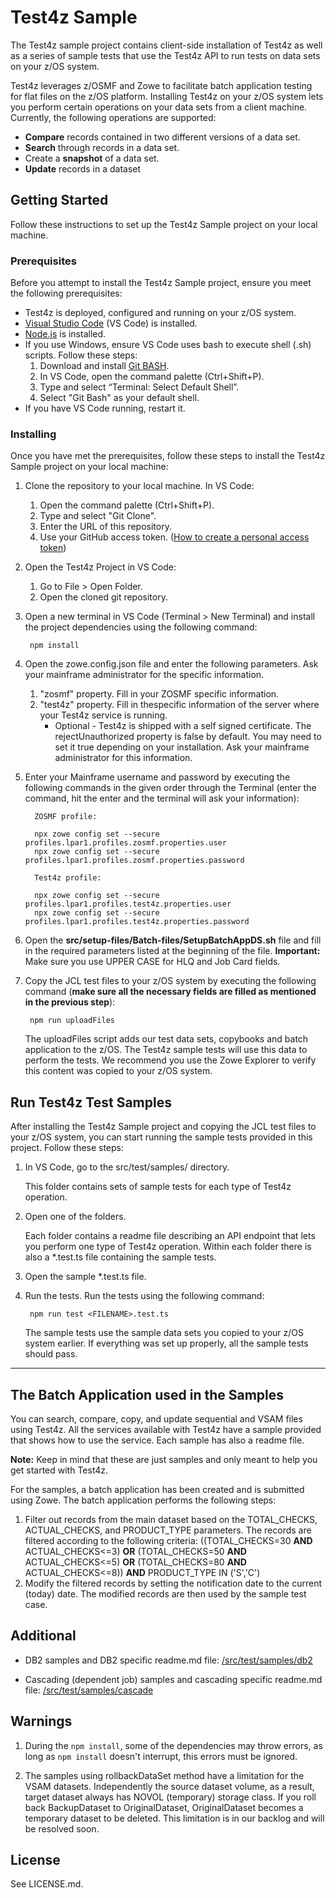 # Test4z Sample
The Test4z sample project contains client-side installation of Test4z as well as a series of sample tests that use the Test4z API to run tests on data sets on your z/OS system.

Test4z leverages z/OSMF and Zowe to facilitate batch application testing for flat files on the z/OS platform. Installing Test4z on your z/OS system lets you perform certain operations on your data sets from a client machine. Currently, the following operations are supported:
* **Compare** records contained in two different versions of a data set.
* **Search** through records in a data set.
* Create a **snapshot** of a data set.
* **Update** records in a dataset

## Getting Started
Follow these instructions to set up the Test4z Sample project on your local machine.

### Prerequisites
Before you attempt to install the Test4z Sample project, ensure you meet the following prerequisites:

* Test4z is deployed, configured and running on your z/OS system.
* [Visual Studio Code](https://code.visualstudio.com/download) (VS Code) is installed.
* [Node.js](https://nodejs.org/en/download/) is installed.
* If you use Windows, ensure VS Code uses bash to execute shell (.sh) scripts. Follow these steps:
    1. Download and install [Git BASH](https://git-scm.com/download/win).
    2. In VS Code, open the command palette (Ctrl+Shift+P). 
    3. Type and select “Terminal: Select Default Shell”. 
    4. Select "Git Bash" as your default shell.
* If you have VS Code running, restart it.

### Installing
Once you have met the prerequisites, follow these steps to install the Test4z Sample project on your local machine:

1. Clone the repository to your local machine. In VS Code:
    1. Open the command palette (Ctrl+Shift+P). 
    2. Type and select "Git Clone".
    3. Enter the URL of this repository. 
    4. Use your GitHub access token. ([How to create a personal access token](https://docs.github.com/en/github/authenticating-to-github/creating-a-personal-access-token))

2. Open the Test4z Project in VS Code:
    1. Go to File > Open Folder.
    2. Open the cloned git repository.

3. Open a new terminal in VS Code (Terminal > New Terminal) and install the project dependencies using the following command:

        npm install
        
4. Open the zowe.config.json file and enter the following parameters. Ask your mainframe administrator for the specific information.
   1. "zosmf" property. Fill in your ZOSMF specific information.
   2. "test4z" property. Fill in thespecific information of the server where your Test4z service is running. 
        * Optional - Test4z is shipped with a self signed certificate. The rejectUnauthorized property is false by default. You may need to set it true depending on your installation. Ask your mainframe administrator for this information.

5. Enter your Mainframe username and password by executing the following commands in the given order through the Terminal (enter the command, hit the enter and the terminal will ask your information):
         
         ZOSMF profile:
         
         npx zowe config set --secure profiles.lpar1.profiles.zosmf.properties.user 
         npx zowe config set --secure profiles.lpar1.profiles.zosmf.properties.password
       
         Test4z profile:
        
         npx zowe config set --secure profiles.lpar1.profiles.test4z.properties.user 
         npx zowe config set --secure profiles.lpar1.profiles.test4z.properties.password 
         
6. Open the **src/setup-files/Batch-files/SetupBatchAppDS.sh** file and fill in the required parameters listed at the beginning of the file. **Important:** Make sure you use UPPER CASE for HLQ and Job Card fields.
    
7. Copy the JCL test files to your z/OS system by executing the following command (**make sure all the necessary fields are filled as mentioned in the previous step**):
    
        npm run uploadFiles
    
   The uploadFiles script adds our test data sets, copybooks and batch application to the z/OS. The Test4z sample tests will use this data to perform the tests. We recommend you use the Zowe Explorer to verify this content was copied to your z/OS system.

## Run Test4z Test Samples
After installing the Test4z Sample project and copying the JCL test files to your z/OS system, you can start running the sample tests provided in this project. Follow these steps:

  1. In VS Code, go to the src/test/samples/ directory. 
      
      This folder contains sets of sample tests for each type of Test4z operation.

  2. Open one of the folders. 
  
      Each folder contains a readme file describing an API endpoint that lets you perform one type of Test4z operation. Within each folder there is also a *.test.ts file containing the sample tests.

  3. Open the sample *.test.ts file.

  4. Run the tests. Run the tests using the following command:

          npm run test <FILENAME>.test.ts 
  
      The sample tests use the sample data sets you copied to your z/OS system earlier. If everything was set up properly, all the sample tests should pass.
  ---
 ## The Batch Application used in the Samples
You can search, compare, copy, and update sequential and VSAM files using Test4z. All the services available with Test4z have a sample provided that shows how to use the service. Each sample has also a readme file.

**Note:** Keep in mind that these are just samples and only meant to help you get started with Test4z.

For the samples, a batch application has been created and is submitted using Zowe. The batch application performs the following steps:

1. Filter out records from the main dataset based on the TOTAL_CHECKS, ACTUAL_CHECKS, and PRODUCT_TYPE parameters. The records are filtered according to the following criteria:
((TOTAL_CHECKS=30 **AND** ACTUAL_CHECKS<=3) **OR** (TOTAL_CHECKS=50 **AND** ACTUAL_CHECKS<=5) **OR** (TOTAL_CHECKS=80 **AND** ACTUAL_CHECKS<=8)) **AND** PRODUCT_TYPE IN ('S','C')
2. Modify the filtered records by setting the notification date to the current (today) date.
The modified records are then used by the sample test case.

 ## Additional
*  DB2 samples and DB2 specific readme.md file: [/src/test/samples/db2](./src/test/samples/db2)
 
*  Cascading (dependent job) samples and cascading specific readme.md file: [/src/test/samples/cascade](./src/test/samples/cascade)

 ## Warnings
 
 1. During the `npm install`, some of the dependencies may throw errors, as long as `npm install` doesn't interrupt, this errors must be ignored.

 2. The samples using rollbackDataSet method have a limitation for the VSAM datasets. 
 Independently the source dataset volume, as a result, target dataset always has NOVOL 
 (temporary) storage class. If you roll back BackupDataset to OriginalDataset, OriginalDataset 
 becomes a temporary dataset to be deleted. This limitation is in our backlog and will be resolved soon.
## License
See LICENSE.md.
